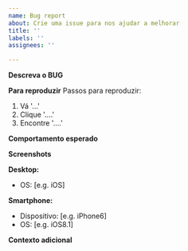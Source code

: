 ```yaml
---
name: Bug report
about: Crie uma issue para nos ajudar a melhorar
title: ''
labels: ''
assignees: ''

---
```


**Descreva o BUG**

**Para reproduzir**
Passos para reproduzir:
1. Vá '...'
2. Clique '....'
3. Encontre '....'

**Comportamento esperado**

**Screenshots**

**Desktop:**
 - OS: [e.g. iOS]
 
**Smartphone:**
 - Dispositivo: [e.g. iPhone6]
 - OS: [e.g. iOS8.1]
 
**Contexto adicional**
